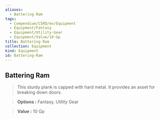 ```yaml
---
aliases:
  - Battering Ram
tags:
  - Compendium/CSRD/en/Equipment
  - Equipment/Fantasy
  - Equipment/Utility-Gear
  - Equipment/Value/10-Gp
title: Battering Ram
collection: Equipment
kind: Equipment
id: Battering-Ram
---
```

## Battering Ram    
    
>This sturdy plank is capped with hard metal. It provides an asset for breaking down doors.    
> **Options :** Fantasy, Utility Gear    
> **Value :** 10 Gp
